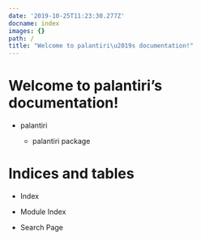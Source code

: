 ```yaml
---
date: '2019-10-25T11:23:30.277Z'
docname: index
images: {}
path: /
title: "Welcome to palantiri\u2019s documentation!"
---
```


<!-- palantiri documentation master file, created by
sphinx-quickstart on Wed Oct 23 20:14:45 2019.
You can adapt this file completely to your liking, but it should at least
contain the root `toctree` directive. -->
# Welcome to palantiri’s documentation!

* palantiri

  * palantiri package


# Indices and tables

* Index

* Module Index

* Search Page

